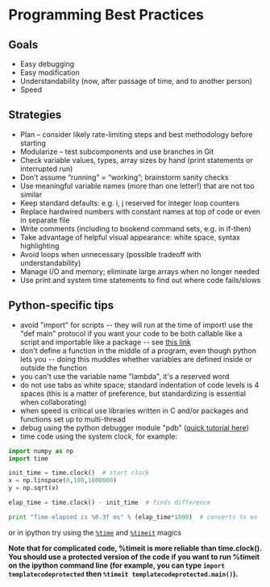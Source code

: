 # Programming Best Practices

## Goals

* Easy debugging
* Easy modification
* Understandability (now, after passage of time, and to another person)
* Speed

## Strategies
* Plan – consider likely rate-limiting steps and best methodology before starting
* Modularize – test subcomponents and use branches in Git
* Check variable values, types, array sizes by hand (print statements or interrupted run)
* Don’t assume “running” = “working”; brainstorm sanity checks
* Use meaningful variable names (more than one letter!) that are not too similar
* Keep standard defaults: e.g. i, j reserved for integer loop counters
* Replace hardwired numbers with constant names at top of code or even in separate file
* Write comments (including to bookend command sets, e.g. in if-then)
* Take advantage of helpful visual appearance: white space, syntax highlighting
* Avoid loops when unnecessary (possible tradeoff with understandability)
* Manage I/O and memory; eliminate large arrays when no longer needed
* Use print and system time statements to find out where code fails/slows

## Python-specific tips ##
* avoid "import" for scripts -- they will run at the time of import! use the "def main" protocol if you want your code to be both callable like a script and importable like a package -- see [this link](https://en.wikibooks.org/wiki/Python_Programming/Modules)
* don't define a function in the middle of a program, even though python lets you -- doing this muddles whether variables are defined inside or outside the function
* you can't use the variable name "lambda", it's a reserved word
* do not use tabs as white space; standard indentation of code levels is 4 spaces (this is a matter of preference, but standardizing is essential when collaborating)
* when speed is critical use libraries written in C and/or packages and functions set up to multi-thread
* debug using the python debugger module "pdb" ([quick tutorial here](https://pythonconquerstheuniverse.wordpress.com/category/python-debugger/))
* time code using the system clock, for example: 

```python
import numpy as np
import time

init_time = time.clock()  # start clock
x = np.linspace(0,100,1000000)
y = np.sqrt(x)

elap_time = time.clock() - init_time  # finds difference

print "Time elapsed is %0.3f ms" % (elap_time*1000)  # converts to ms
```

or in ipython try using the [`%time`](https://ipython.org/ipython-doc/3/interactive/magics.html#magic-time) and [`%timeit`](https://ipython.org/ipython-doc/3/interactive/magics.html#magic-timeit) magics

__Note that for complicated code, %timeit is more reliable than time.clock(). You should use a protected version of the code if you want to run %timeit on the ipython command line (for example, you can type `import templatecodeprotected` then `%timeit templatecodeprotected.main()`).__
